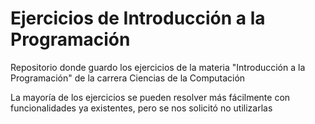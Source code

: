 # Ejercicios de Introducción a la Programación

Repositorio donde guardo los ejercicios de la materia "Introducción a la Programación" de la carrera Ciencias de la Computación

La mayoría de los ejercicios se pueden resolver más fácilmente con funcionalidades ya existentes, pero se nos solicitó no utilizarlas
